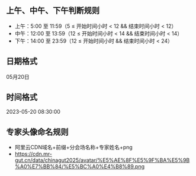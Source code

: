 ## 上午、中午、下午判断规则
- 上午：5:00 至 11:59（5 ≤ 开始时间小时 < 12 && 结束时间小时 < 12）
- 中午：12:00 至 13:59（12 ≤ 开始时间小时 < 14 && 结束时间小时 < 14）
- 下午：14:00 至 23:59（12 ≤ 开始时间小时 && 结束时间小时 < 24）

## 日期格式
05月20日

## 时间格式
2023-05-20 08:30:00

## 专家头像命名规则
- 阿里云CDN域名+前缀+分会场名称+专家姓名+png
- https://cdn.mr-gut.cn/data/chinagut2025/avatar/%E5%AE%8F%E5%9F%BA%E5%9B%A0%E7%BB%84/%E5%BC%A0%E4%B8%89.png